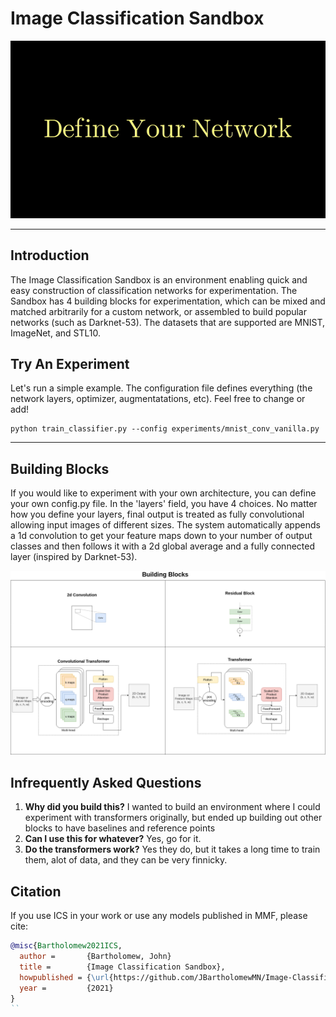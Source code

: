 
# Image Classification Sandbox

<img src="misc/images/readme_gif.gif" width="750"/>

---

## Introduction

The Image Classification Sandbox is an environment enabling quick and easy construction of classification networks for experimentation. The Sandbox has 4 building blocks for experimentation, which can be mixed and matched arbitrarily for a custom network, or assembled to build popular networks (such as Darknet-53). The datasets that are supported are MNIST, ImageNet, and STL10. 

## Try An Experiment

Let's run a simple example. The configuration file defines everything (the network layers, optimizer, augmentatations, etc). Feel free to change or add!
```
python train_classifier.py --config experiments/mnist_conv_vanilla.py
```

---
## Building Blocks

If you would like to experiment with your own architecture, you can define your own config.py file. In the 'layers' field, you have 4 choices. No matter how you define your layers, final output is treated as fully convolutional allowing input images of different sizes. The system automatically appends a 1d convolution to get your feature maps down to your number of output classes and then follows it with a 2d global average and a fully connected layer (inspired by Darknet-53).

<img src="misc/images/building_blocks.png" width="750"/>

## Infrequently Asked Questions

1. __Why did you build this?__ I wanted to build an environment where I could experiment with transformers originally, but ended up building out other blocks to have baselines and reference points
2. __Can I use this for whatever?__ Yes, go for it.
3. __Do the transformers work?__ Yes they do, but it takes a long time to train them, alot of data, and they can be very finnicky. 


## Citation

If you use ICS in your work or use any models published in MMF, please cite:

```bibtex
@misc{Bartholomew2021ICS,
  author =       {Bartholomew, John}
  title =        {Image Classification Sandbox},
  howpublished = {\url{https://github.com/JBartholomewMN/Image-Classification-Sandbox}},
  year =         {2021}
}
``

